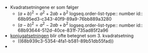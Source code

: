 - Kvadratsetningene er som følger
	- $(a+b)^2=a^2+2ab+b^2$
	  logseq.order-list-type:: number
	  id:: 68b95ed3-c343-40f9-89a9-76bb889a3280
	- $(a-b)^2=a^2-2ab+b^2$
	  logseq.order-list-type:: number
	  id:: 68b93644-512d-40ce-831f-735ad85f2a96
- [konjugatsetningen]([[Konjugatsetningen]]) blir ofte betegnet som 3. kvadratsetning
	- ((68b939c3-5354-4fa1-b581-89b51db55fad))
-